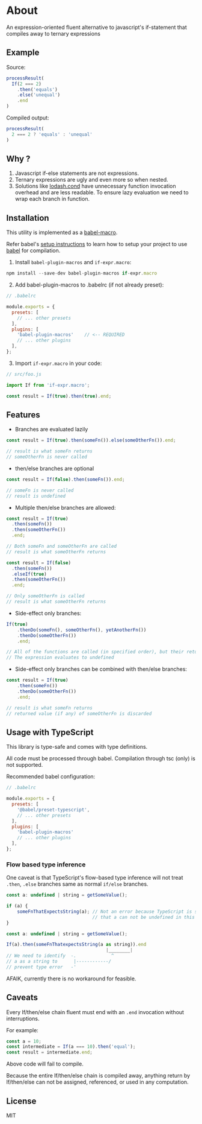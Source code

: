 # About

An expression-oriented fluent alternative to javascript's if-statement that compiles away to ternary expressions

## Example

Source:

```js
processResult(
  If(2 === 2)
    .then('equals')
    .else('unequal')
    .end
)
```

Compiled output:

```js
processResult(
  2 === 2 ? 'equals' : 'unequal'
)
```

## Why ?

1. Javascript if-else statements are not expressions.
2. Ternary expressions are ugly and even more so when nested.
3. Solutions like [lodash.cond](https://lodash.com/docs/latest#cond) have unnecessary function invocation overhead and are less readable.
   To ensure lazy evaluation we need to wrap each branch in function.

## Installation

This utility is implemented as a [babel-macro](https://github.com/kentcdodds/babel-plugin-macros).

Refer babel's [setup instructions](https://babeljs.io/setup) to learn how to setup your project to use [babel](https://babeljs.io) for compilation.

1. Install `babel-plugin-macros` and `if-expr.macro`:

```js
npm install --save-dev babel-plugin-macros if-expr.macro
```

2. Add babel-plugin-macros to .babelrc (if not already preset):

```js
// .babelrc

module.exports = {
  presets: [
    // ... other presets
  ],
  plugins: [
    'babel-plugin-macros'    // <-- REQUIRED
    // ... other plugins
  ],
};
```

3. Import `if-expr.macro` in your code:

```js
// src/foo.js

import If from 'if-expr.macro';

const result = If(true).then(true).end;
```

## Features

- Branches are evaluated lazily

```js
const result = If(true).then(someFn()).else(someOtherFn()).end;

// result is what someFn returns
// someOtherFn is never called
```

- then/else branches are optional

```js
const result = If(false).then(someFn()).end;

// someFn is never called
// result is undefined
```

- Multiple then/else branches are allowed:

```js
const result = If(true)
  .then(someFn())
  .then(someOtherFn())
  .end;

// Both someFn and someOtherFn are called
// result is what someOtherFn returns
```


```js
const result = If(false)
  .then(someFn())
  .elseIf(true)
  .then(someOtherFn())
  .end;

// Only someOtherFn is called
// result is what someOtherFn returns
```


- Side-effect only branches:

```js
If(true)
    .thenDo(someFn(), someOtherFn(), yetAnotherFn())
    .thenDo(someOtherFn())
    .end;

// All of the functions are called (in specified order), but their return values are discareded
// The expression evaluates to undefined
```

- Side-effect only branches can be combined with then/else branches:

```js
const result = If(true)
    .then(someFn())
    .thenDo(someOtherFn())
    .end;

// result is what someFn returns
// returned value (if any) of someOtherFn is discarded
```

## Usage with TypeScript

This library is type-safe and comes with type definitions.

All code must be processed through babel. Compilation through tsc (only) is not supported.

Recommended babel configuration:

```js
// .babelrc

module.exports = {
  presets: [
    '@babel/preset-typescript',
    // ... other presets
  ],
  plugins: [
    'babel-plugin-macros'
    // ... other plugins
  ],
};
```

### Flow based type inference

One caveat is that TypeScript's flow-based type inference will not treat `.then`, `.else` branches same as normal `if/else` branches.

```js
const a: undefined | string = getSomeValue();

if (a) {
    someFnThatExpectsString(a); // Not an error because TypeScript is smart enough to know
                                // that a can not be undefined in this branch
}
```

```js
const a: undefined | string = getSomeValue();

If(a).then(someFnThatexpectsString(a as string)).end
                                     |________|
// We need to identify  -.             ^
// a as a string to      |------------/
// prevent type error   -'
```

AFAIK, currently there is no workaround for feasible.

## Caveats

Every If/then/else chain fluent must end with an `.end` invocation without interruptions.

For example:

```js
const a = 10;
const intermediate = If(a === 10).then('equal');
const result = intermediate.end;
```

Above code will fail to compile.

Because the entire If/then/else chain is compiled away, anything return by If/then/else can not be assigned, referenced, or used in any computation.

## License

MIT
